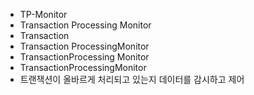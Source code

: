- TP-Monitor
- Transaction Processing Monitor
- Transaction
- Transaction ProcessingMonitor
- TransactionProcessing Monitor
- TransactionProcessingMonitor
- 트랜잭션이 올바르게 처리되고 있는지 데이터를 감시하고 제어